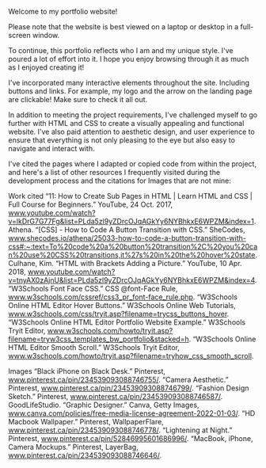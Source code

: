 Welcome to my portfolio website!

 Please note that the website is best viewed on a laptop or desktop in a full-screen window.
 
 To continue, this portfolio reflects who I am and my unique style. I've poured a lot of effort into it. I hope you enjoy browsing through it as much as I enjoyed creating it!
 
 I've incorporated many interactive elements throughout the site. Including buttons and links. For example, my logo and the arrow on the landing page are clickable! Make sure to check it all out.
 
 In addition to meeting the project requirements, I've challenged myself to go further with HTML and CSS to create a visually appealing and functional website. I've also paid attention to aesthetic design, and user experience to ensure that everything is not only pleasing to the eye but also easy to navigate and interact with.
 
 I've cited the pages where I adapted or copied code from within the project, and here's a list of other resources I frequently visited during the development process and the citations for Images that are not mine:

Work cited
“11: How to Create Sub Pages in HTML | Learn HTML and CSS | Full Course for Beginners.” YouTube, 24 Oct. 2017, www.youtube.com/watch?v=lkDrG7G77Fg&list=PLda5zl9yZDrcOJqAGkYy6NYBhkxE6WPZM&index=1.
Athena. “[CSS] - How to Code A Button Transition with CSS.” SheCodes, www.shecodes.io/athena/25033-how-to-code-a-button-transition-with-css#:~:text=To%20code%20a%20button%20transition%2C%20you%20can%20use%20CSS%20transitions,it%27s%20in%20the%20hover%20state. 
Culhane, Kim. “HTML with Brackets Adding a Picture.” YouTube, 10 Apr. 2018, www.youtube.com/watch?v=tnyAX0zAjnU&list=PLda5zl9yZDrcOJqAGkYy6NYBhkxE6WPZM&index=4. 
“W3Schools Font Face CSS.” CSS @font-Face Rule, www.w3schools.com/cssref/css3_pr_font-face_rule.php. 
“W3Schools Online HTML Editor Hover Buttons.” W3Schools Online Web Tutorials, www.w3schools.com/css/tryit.asp?filename=trycss_buttons_hover. 
“W3Schools Online HTML Editor Portfolio Website Example.” W3Schools Tryit Editor, www.w3schools.com/howto/tryit.asp?filename=tryw3css_templates_bw_portfolio&stacked=h. 
“W3Schools Online HTML Editor Smooth Scroll.” W3Schools Tryit Editor, www.w3schools.com/howto/tryit.asp?filename=tryhow_css_smooth_scroll. 

Images
“Black iPhone on Black Desk.” Pinterest, www.pinterest.ca/pin/234539093088746755/.
“Camera Aesthetic.” Pinterest, www.pinterest.ca/pin/234539093088746799/.
“Fashion Design Sketch.” Pinterest, www.pinterest.ca/pin/234539093088746587/.
GoodLifeStudio. “Graphic Designer.” Canva, Getty Images, www.canva.com/policies/free-media-license-agreement-2022-01-03/.
“HD Macbook Wallpaper.” Pinterest, WallpaperFlare, www.pinterest.ca/pin/234539093088746778/.
“Lightening at Night.” Pinterest, www.pinterest.ca/pin/52846995601686996/.
“MacBook, iPhone, Camera Mockups.” Pinterest, LayerBag, www.pinterest.ca/pin/234539093088746646/. 

